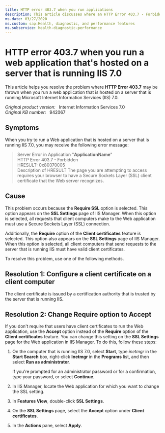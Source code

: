 ```yaml
---
title: HTTP error 403.7 when you run applications
description: This article discusses where an HTTP Error 403.7 - Forbidden error occurs when you run a Web application that is hosted on a server that is running IIS 7.0, and provides resolutions.
ms.date: 03/27/2020
ms.custom: sap:Health, diagnostic, and performance features
ms.subservice: health-diagnostic-performance
---
```

# HTTP error 403.7 when you run a web application that's hosted on a server that is running IIS 7.0

This article helps you resolve the problem where **HTTP Error 403.7** may be thrown when you run a web application that is hosted on a server that is running Microsoft Internet Information Services (IIS) 7.0.

_Original product version:_ &nbsp; Internet Information Services 7.0  
_Original KB number:_ &nbsp; 942067

## Symptoms

When you try to run a Web application that is hosted on a server that is running IIS 7.0, you may receive the following error message:

> Server Error in Application "**ApplicationName**"  
> HTTP Error 403.7 - Forbidden  
> HRESULT: 0x80070005  
> Description of HRESULT The page you are attempting to access requires your browser to have a Secure Sockets Layer (SSL) client certificate that the Web server recognizes.

## Cause

This problem occurs because the **Require SSL** option is selected. This option appears on the **SSL Settings** page of IIS Manager. When this option is selected, all requests that client computers make to the Web application must use a Secure Sockets Layer (SSL) connection.

Additionally, the **Require** option of the **Client certificates** feature is selected. This option also appears on the **SSL Settings** page of IIS Manager. When this option is selected, all client computers that send requests to the server that is running IIS must have valid client certificates.

To resolve this problem, use one of the following methods.

## Resolution 1: Configure a client certificate on a client computer

The client certificate is issued by a certification authority that is trusted by the server that is running IIS.

## Resolution 2: Change Require option to Accept

If you don't require that users have client certificates to run the Web application, use the **Accept** option instead of the **Require** option of the **Client certificates** feature. You can change this setting on the **SSL Settings** page for the Web application in IIS Manager. To do this, follow these steps:

1. On the computer that is running IIS 7.0, select **Start**, type *inetmgr* in the **Start Search** box, right-click **Inetmgr** in the **Programs** list, and then select **Run as administrator**.

    If you're prompted for an administrator password or for a confirmation, type your password, or select **Continue**.
2. In IIS Manager, locate the Web application for which you want to change the SSL setting.
3. In **Features View**, double-click **SSL Settings**.
4. On the **SSL Settings** page, select the **Accept** option under **Client certificates**.
5. In the **Actions** pane, select **Apply**.
